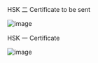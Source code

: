 HSK 二 Certificate to be sent

![image](https://github.com/GBlanch/Portfolio/assets/136500426/a3237f11-0ed3-4bb3-8541-22a1cc13b4ec)

HSK 一 Certificate

![image](https://github.com/GBlanch/Portfolio/assets/136500426/5b5bff93-baf5-4b55-88f0-e8b94d05ff52)

